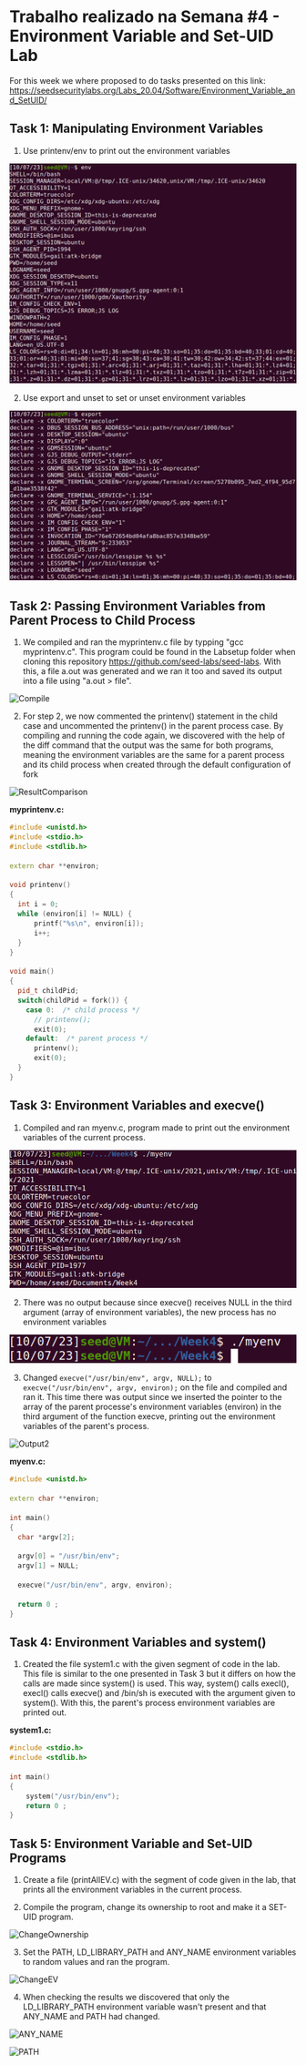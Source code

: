# Trabalho realizado na Semana #4 - Environment Variable and Set-UID Lab

For this week we where proposed to do tasks presented on this link:
https://seedsecuritylabs.org/Labs_20.04/Software/Environment_Variable_and_SetUID/

## Task 1: Manipulating Environment Variables
1. Use printenv/env to print out the environment variables

![PrintenvEnv](/Logbooks/img/Week4/Task1.1.png)

2. Use export and unset to set or unset environment variables

![ExportUnset](/Logbooks/img/Week4/Task1.2.png)


## Task 2: Passing Environment Variables from Parent Process to Child Process
1. We compiled and ran the myprintenv.c file by typping "gcc myprintenv.c". This program could be found in the Labsetup folder when cloning this repository https://github.com/seed-labs/seed-labs. With this, a file a.out was generated and we ran it too and saved its output into a file using "a.out > file".

![Compile](/main/Logbooks/img/Week4/Task2.1.png)

2. For step 2, we now commented the printenv() statement in the child case and uncommented the printenv() in the parent process case. By compiling and running the code again, we discovered with the help of the diff command that the output was the same for both programs, meaning the environment variables are the same for a parent process and its child process when created through the default configuration of fork

![ResultComparison](https://git.fe.up.pt/fsi/fsi2324/logs/l01g07/-/blob/main/Logbooks/img/Week4/Tasks2.2.png)


**myprintenv.c:**

```c++
#include <unistd.h>
#include <stdio.h>
#include <stdlib.h>

extern char **environ;

void printenv()
{
  int i = 0;
  while (environ[i] != NULL) {
      printf("%s\n", environ[i]);
      i++;
  }
}

void main()
{
  pid_t childPid;
  switch(childPid = fork()) {
    case 0:  /* child process */
      // printenv();          
      exit(0);
    default:  /* parent process */
      printenv();       
      exit(0);
  }
}
```


## Task 3: Environment Variables and execve()

1. Compiled and ran myenv.c, program made to print out the environment variables of the current process.

![CompileTask3](/Logbooks/img/Week4/Task3.1.png)

2. There was no output because since execve() receives NULL in the third argument (array of environment variables), the new process has no environment variables 

![Output1](/Logbooks/img/Week4/Task3.2.png)

3. Changed `execve("/usr/bin/env", argv, NULL);` to `execve("/usr/bin/env", argv, environ);` on the file and compiled and ran it. This time there was output since we inserted the pointer to the array of the parent processe's environment variables (environ) in the third argument of the function execve, printing out the environment variables of the parent's process.

![Output2](https://git.fe.up.pt/fsi/fsi2324/logs/l01g07/-/blob/main/Logbooks/img/Week4/Task3.3.png)

**myenv.c:**

```c++
#include <unistd.h>

extern char **environ;

int main()
{
  char *argv[2];

  argv[0] = "/usr/bin/env";
  argv[1] = NULL;

  execve("/usr/bin/env", argv, environ);  

  return 0 ;
}
```

## Task 4: Environment Variables and system()

1. Created the file system1.c with the given segment of code in the lab. This file is similar to the one presented in Task 3 but it differs on how the calls are made since system() is used. This way, system() calls execl(), execl() calls execve() and /bin/sh is executed with the argument given to system(). With this, the parent's process environment variables are printed out.


**system1.c:**

```c++
#include <stdio.h>
#include <stdlib.h>

int main()
{
    system("/usr/bin/env");
    return 0 ;
}
```


## Task 5: Environment Variable and Set-UID Programs

1. Create a file (printAllEV.c) with the segment of code given in the lab, that prints all the environment variables in the current process.

2. Compile the program, change its ownership to root and make it a SET-UID program.

![ChangeOwnership](https://git.fe.up.pt/fsi/fsi2324/logs/l01g07/-/blob/main/Logbooks/img/Week4/Task5.2.png)

3. Set the PATH, LD_LIBRARY_PATH and ANY_NAME environment variables to random values and ran the program.

![ChangeEV](https://git.fe.up.pt/fsi/fsi2324/logs/l01g07/-/blob/main/Logbooks/img/Week4/Task5.3.png)

4. When checking the results we discovered that only the LD_LIBRARY_PATH environment variable wasn't present and that ANY_NAME and PATH had changed.

![ANY_NAME](https://git.fe.up.pt/fsi/fsi2324/logs/l01g07/-/blob/main/Logbooks/img/Week4/Task5.4.1.png)

![PATH](https://git.fe.up.pt/fsi/fsi2324/logs/l01g07/-/blob/main/Logbooks/img/Week4/Task5.4.2.png)













